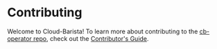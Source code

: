 # Contributing

Welcome to Cloud-Barista! To learn more about contributing to the [cb-operator repo](https://github.com/cloud-barista/cb-operator), check out the [Contributor's Guide](https://github.com/cloud-barista/docs/tree/master/contributing).
